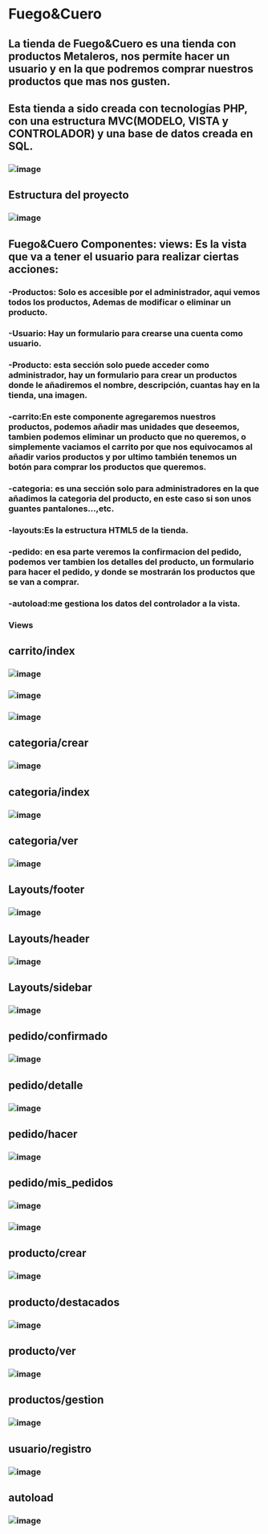 # Fuego&Cuero
## La tienda de Fuego&Cuero es una tienda con productos Metaleros, nos permite hacer un usuario y en la que podremos comprar nuestros productos que mas nos gusten.
## Esta tienda a sido creada con tecnologías PHP, con una estructura MVC(MODELO, VISTA y CONTROLADOR) y una base de datos creada en SQL.
### ![image](https://github.com/Silkaleex/Fuego-Cuero/assets/82760991/1678a36b-d327-42c6-93d3-c4aac14fb0a7)
## Estructura del proyecto
### ![image](https://github.com/Silkaleex/Fuego-Cuero/assets/82760991/2e68aee9-86b7-44fd-bac8-24111affc8b3)

## Fuego&Cuero Componentes: views: Es la vista que va a tener el usuario para realizar ciertas acciones:
 ### -Productos: Solo es accesible por el administrador, aqui vemos todos los productos, Ademas de modificar o eliminar un producto.
 ### -Usuario: Hay un formulario para crearse una cuenta como usuario.
 ### -Producto: esta sección solo puede acceder como administrador, hay un formulario para crear un productos donde le añadiremos el nombre, descripción, cuantas hay en la tienda, una imagen.
 ### -carrito:En este componente agregaremos nuestros productos, podemos añadir mas unidades que deseemos, tambien podemos eliminar un producto que no queremos, o simplemente vaciamos el carrito por que nos equivocamos al añadir varios productos y por ultimo también tenemos un botón para comprar los productos que queremos.
 ### -categoria: es una sección solo para administradores en la que añadimos la categoria del producto, en este caso si son unos guantes pantalones...,etc.
 ### -layouts:Es la estructura HTML5 de la tienda.
 ### -pedido: en esa parte veremos la confirmacion del pedido, podemos ver tambien los detalles del producto, un formulario para hacer el pedido, y donde se mostrarán los productos que se van a comprar.
 ### -autoload:me gestiona los datos del controlador a la vista.
 
 ### Views
 ## carrito/index
 ### ![image](https://github.com/Silkaleex/Fuego-Cuero/assets/82760991/2d62174a-bb83-4016-a4e4-1cfae27b51d9)
 ### ![image](https://github.com/Silkaleex/Fuego-Cuero/assets/82760991/c70cd756-ee19-4860-a45a-74efaab34903)
 ### ![image](https://github.com/Silkaleex/Fuego-Cuero/assets/82760991/eac006ab-6dbc-4290-a0e4-e03bae200987)
 
## categoria/crear
### ![image](https://github.com/Silkaleex/Fuego-Cuero/assets/82760991/c2aacc33-b33e-47f3-8bdf-60e60306de8b)

## categoria/index
### ![image](https://github.com/Silkaleex/Fuego-Cuero/assets/82760991/45e0bec1-f641-4d47-b00d-1da82a45b392)

## categoria/ver 
### ![image](https://github.com/Silkaleex/Fuego-Cuero/assets/82760991/95b6dfae-cdb0-432a-bc79-4a39cc19c7fe)

## Layouts/footer
### ![image](https://github.com/Silkaleex/Fuego-Cuero/assets/82760991/117d12ae-ebb1-4750-904d-f129ff3695d2)

## Layouts/header
### ![image](https://github.com/Silkaleex/Fuego-Cuero/assets/82760991/9f323f14-ab4c-4211-a1f2-6788fed1d620)

## Layouts/sidebar
### ![image](https://github.com/Silkaleex/Fuego-Cuero/assets/82760991/767c5898-b604-448a-a8eb-f3558b257471)

## pedido/confirmado
### ![image](https://github.com/Silkaleex/Fuego-Cuero/assets/82760991/d1e89671-0dfe-4953-8c35-42028e74b5ce)

## pedido/detalle
### ![image](https://github.com/Silkaleex/Fuego-Cuero/assets/82760991/f46b86be-4cfb-4ceb-a653-098ef3b662ff)

## pedido/hacer
### ![image](https://github.com/Silkaleex/Fuego-Cuero/assets/82760991/2d0dc0f9-b7ec-4f47-87ab-85bd61db3f42)

## pedido/mis_pedidos
### ![image](https://github.com/Silkaleex/Fuego-Cuero/assets/82760991/988da58a-ceb8-48e4-83bd-933a4ce37be3)
### ![image](https://github.com/Silkaleex/Fuego-Cuero/assets/82760991/0a24c5ee-50be-4ef0-ab07-f67cafcfd611)

## producto/crear
### ![image](https://github.com/Silkaleex/Fuego-Cuero/assets/82760991/6883e41a-2e87-42b5-b3d9-efc349b6852a)

## producto/destacados
### ![image](https://github.com/Silkaleex/Fuego-Cuero/assets/82760991/0cd143de-49d6-41d9-ae8c-8389d8817280)

## producto/ver
### ![image](https://github.com/Silkaleex/Fuego-Cuero/assets/82760991/85c68f7a-01be-4ea2-bdde-6ab4cb52fc35)

## productos/gestion
### ![image](https://github.com/Silkaleex/Fuego-Cuero/assets/82760991/0b3b44e2-2abd-439b-b1f7-50a1d85ef86f)

## usuario/registro
### ![image](https://github.com/Silkaleex/Fuego-Cuero/assets/82760991/1d30d8ee-f443-41bb-b621-de797329c949)

## autoload
### ![image](https://github.com/Silkaleex/Fuego-Cuero/assets/82760991/2871c152-a289-4974-bb8c-d0f81e5e6024)

